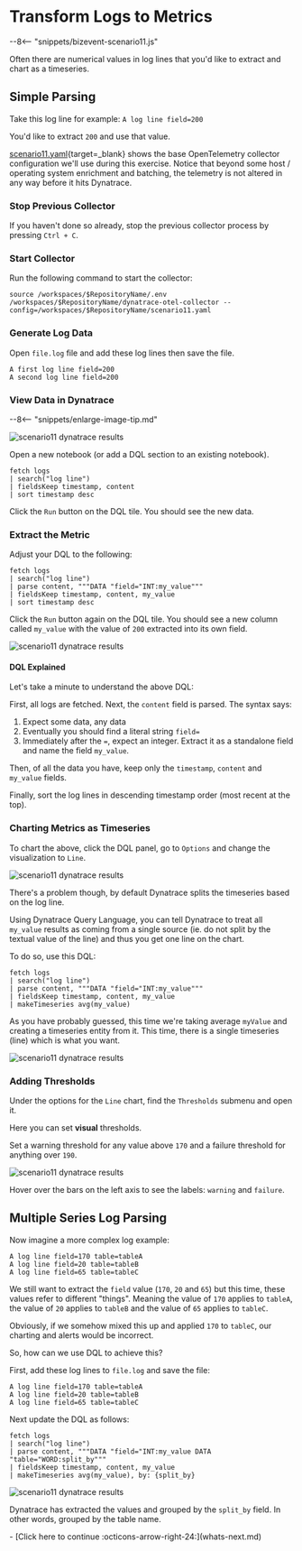 # Transform Logs to Metrics

--8<-- "snippets/bizevent-scenario11.js"

Often there are numerical values in log lines that you'd like to extract and chart as a timeseries.

## Simple Parsing
Take this log line for example: `A log line field=200`

You'd like to extract `200` and use that value.

[scenario11.yaml](https://github.com/Dynatrace/demo-opentelemetry-patterns/blob/main/scenario11.yaml){target=_blank} shows the base OpenTelemetry collector configuration we'll use during this exercise. Notice that beyond some host / operating system enrichment and batching, the telemetry is not altered in any way before it hits Dynatrace.

### Stop Previous Collector

If you haven't done so already, stop the previous collector process by pressing `Ctrl + C`.

### Start Collector

Run the following command to start the collector:

``` { "name": "[background] run otel collector scenario 11" }
source /workspaces/$RepositoryName/.env
/workspaces/$RepositoryName/dynatrace-otel-collector --config=/workspaces/$RepositoryName/scenario11.yaml
```

### Generate Log Data

Open `file.log` file and add these log lines then save the file.

```
A first log line field=200
A second log line field=200
```

### View Data in Dynatrace

--8<-- "snippets/enlarge-image-tip.md"

![scenario11 dynatrace results](images/scenario11-dql-1.png)

Open a new notebook (or add a DQL section to an existing notebook).

```
fetch logs
| search("log line")
| fieldsKeep timestamp, content
| sort timestamp desc
```

Click the `Run` button on the DQL tile. You should see the new data.

### Extract the Metric

Adjust your DQL to the following:

```
fetch logs
| search("log line")
| parse content, """DATA "field="INT:my_value"""
| fieldsKeep timestamp, content, my_value
| sort timestamp desc
```

Click the `Run` button again on the DQL tile. You should see a new column called `my_value` with the value of `200` extracted into its own field.

![scenario11 dynatrace results](images/scenario11-dql-2.png)

#### DQL Explained

Let's take a minute to understand the above DQL:

First, all logs are fetched. Next, the `content` field is parsed. The syntax says:

1. Expect some data, any data
1. Eventually you should find a literal string `field=`
1. Immediately after the `=`, expect an integer. Extract it as a standalone field and name the field `my_value`.

Then, of all the data you have, keep only the `timestamp`, `content` and `my_value` fields.

Finally, sort the log lines in descending timestamp order (most recent at the top).

### Charting Metrics as Timeseries

To chart the above, click the DQL panel, go to `Options` and change the visualization to `Line`.

![scenario11 dynatrace results](images/scenario11-dql-3.png)

There's a problem though, by default Dynatrace splits the timeseries based on the log line.

Using Dynatrace Query Language, you can tell Dynatrace to treat all `my_value` results as coming from a single source (ie. do not split by the textual value of the line) and thus you get one line on the chart.

To do so, use this DQL:

```
fetch logs
| search("log line")
| parse content, """DATA "field="INT:my_value"""
| fieldsKeep timestamp, content, my_value
| makeTimeseries avg(my_value)
```

As you have probably guessed, this time we're taking average `myValue` and creating a timeseries entity from it. This time, there is a single timeseries (line) which is what you want.

![scenario11 dynatrace results](images/scenario11-dql-4.png)

### Adding Thresholds

Under the options for the `Line` chart, find the `Thresholds` submenu and open it.

Here you can set **visual** thresholds.

Set a warning threshold for any value above `170` and a failure threshold for anything over `190`.

![scenario11 dynatrace results](images/scenario11-dql-5.png)

Hover over the bars on the left axis to see the labels: `warning` and `failure`.

## Multiple Series Log Parsing

Now imagine a more complex log example:

```
A log line field=170 table=tableA
A log line field=20 table=tableB
A log line field=65 table=tableC
```

We still want to extract the `field` value (`170`, `20` and `65`) but this time, these values refer to different "things". Meaning the value of `170` applies to `tableA`, the value of `20` applies to `tableB` and the value of `65` applies to `tableC`.

Obviously, if we somehow mixed this up and applied `170` to `tableC`, our charting and alerts would be incorrect.

So, how can we use DQL to achieve this?

First,  add these log lines to `file.log` and save the file:

```
A log line field=170 table=tableA
A log line field=20 table=tableB
A log line field=65 table=tableC
```

Next update the DQL as follows:

```
fetch logs
| search("log line")
| parse content, """DATA "field="INT:my_value DATA "table="WORD:split_by"""
| fieldsKeep timestamp, content, my_value
| makeTimeseries avg(my_value), by: {split_by}
```

![scenario11 dynatrace results](images/scenario11-dql-6.png)

Dynatrace has extracted the values and grouped by the `split_by` field. In other words, grouped by the table name.

<div class="grid cards" markdown>
- [Click here to continue :octicons-arrow-right-24:](whats-next.md)
</div>
